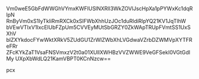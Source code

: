 Vm0weE5GbFdWWGhVYmxKWFlUSlNXRll3WkZOVlJscHpXa1pPYWxKc1dqRlpN
RnByVm0xS1IyTkliRmRXCk0xSlFWbXhhUzJOc1duRldiRlpYQ21KV1JqTlhW
bVEwVTIxV1IxcElUbFZpUm5CVVEyMUtSbGRZY0ZkWApTRUpFVmtSS1UxSXhV
blZXYkdocFYwWktXRkV5ZUdGU1ZrWlZWbXhLVGdwaVZrbDZWMVpXYTFReFRr
ZFcKYkZaT1VsaFNSVmxzV2t0a01XUllXWHBzVVZWWE9VeGFSekI0VGtGdlMy
UXpXbWdLQ21KamVBPT0KCnNzcw==

pcx
